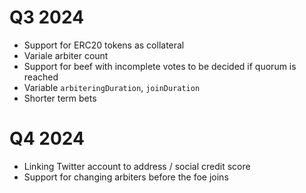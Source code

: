 # Q3 2024

- Support for ERC20 tokens as collateral 
- Variale arbiter count
- Support for beef with incomplete votes to be decided if quorum is reached
- Variable `arbiteringDuration`, `joinDuration`
- Shorter term bets

# Q4 2024
- Linking Twitter account to address / social credit score
- Support for changing arbiters before the foe joins
